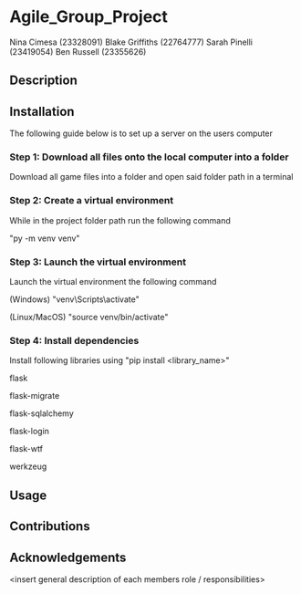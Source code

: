 # Agile_Group_Project

Nina Cimesa (23328091)
Blake Griffiths (22764777)
Sarah Pinelli (23419054)
Ben Russell (23355626)

## Description

<Insert description of app as well as any important information for the project>

## Installation

The following guide below is to set up a server on the users computer

### Step 1: Download all files onto the local computer into a folder

Download all game files into a folder and open said folder path in a terminal

### Step 2: Create a virtual environment 

While in the project folder path run the following command

"py -m venv venv"

### Step 3: Launch the virtual environment

Launch the virtual environment the following command

(Windows) "venv\Scripts\activate"

(Linux/MacOS) "source venv/bin/activate"

### Step 4: Install dependencies

Install following libraries using "pip install <library_name>"

flask

flask-migrate

flask-sqlalchemy

flask-login

flask-wtf

werkzeug



## Usage

<insert instructions on how to use project including examples>

## Contributions


## Acknowledgements

<insert general description of each members role / responsibilities>



